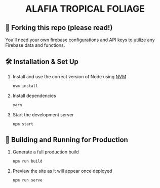 <h1 align="center">
  ALAFIA TROPICAL FOLIAGE
</h1>

## 🚨 Forking this repo (please read!)
You'll need your own firebase configurations and API keys to utilize any Firebase data and functions. 



## 🛠 Installation & Set Up


1. Install and use the correct version of Node using [NVM](https://github.com/nvm-sh/nvm)

   ```sh
   nvm install
   ```

2. Install dependencies

   ```sh
   yarn
   ```

3. Start the development server

   ```sh
   npm start
   ```

## 🚀 Building and Running for Production

1. Generate a full production build

   ```sh
   npm run build
   ```

2. Preview the site as it will appear once deployed

   ```sh
   npm run serve
   ```



